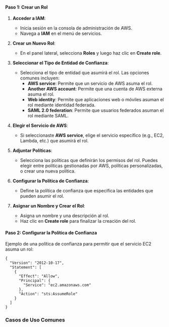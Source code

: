 #### Paso 1: Crear un Rol

1. **Acceder a IAM**:
    
    - Inicia sesión en la consola de administración de AWS.
    - Navega a **IAM** en el menú de servicios.
2. **Crear un Nuevo Rol**:
    
    - En el panel lateral, selecciona **Roles** y luego haz clic en **Create role**.
3. **Seleccionar el Tipo de Entidad de Confianza**:
    
    - Selecciona el tipo de entidad que asumirá el rol. Las opciones comunes incluyen:
        - **AWS service**: Permite que un servicio de AWS asuma el rol.
        - **Another AWS account**: Permite que una cuenta de AWS externa asuma el rol.
        - **Web identity**: Permite que aplicaciones web o móviles asuman el rol mediante identidad federada.
        - **SAML 2.0 federation**: Permite que usuarios federados asuman el rol mediante SAML.
4. **Elegir el Servicio de AWS**:
    
    - Si seleccionaste **AWS service**, elige el servicio específico (e.g., EC2, Lambda, etc.) que asumirá el rol.
5. **Adjuntar Políticas**:
    
    - Selecciona las políticas que definirán los permisos del rol. Puedes elegir entre políticas gestionadas por AWS, políticas personalizadas, o crear una nueva política.
6. **Configurar la Política de Confianza**:
    
    - Define la política de confianza que especifica las entidades que pueden asumir el rol.
7. **Asignar un Nombre y Crear el Rol**:
    
    - Asigna un nombre y una descripción al rol.
    - Haz clic en **Create role** para finalizar la creación del rol.

#### Paso 2: Configurar la Política de Confianza

Ejemplo de una política de confianza para permitir que el servicio EC2 asuma un rol:

```
{
  "Version": "2012-10-17",
  "Statement": [
    {
      "Effect": "Allow",
      "Principal": {
        "Service": "ec2.amazonaws.com"
      },
      "Action": "sts:AssumeRole"
    }
  ]
}
```

### Casos de Uso Comunes


